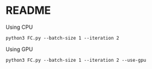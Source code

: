 # README
Using CPU

`python3 FC.py --batch-size 1 --iteration 2`

Using GPU

`python3 FC.py --batch-size 1 --iteration 2 --use-gpu`